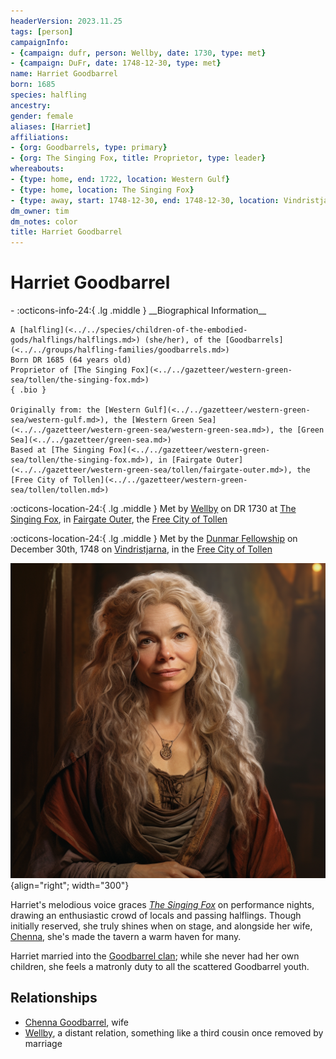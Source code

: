 ```yaml
---
headerVersion: 2023.11.25
tags: [person]
campaignInfo:
- {campaign: dufr, person: Wellby, date: 1730, type: met}
- {campaign: DuFr, date: 1748-12-30, type: met}
name: Harriet Goodbarrel
born: 1685
species: halfling
ancestry:
gender: female
aliases: [Harriet]
affiliations:
- {org: Goodbarrels, type: primary}
- {org: The Singing Fox, title: Proprietor, type: leader}
whereabouts:
- {type: home, end: 1722, location: Western Gulf}
- {type: home, location: The Singing Fox}
- {type: away, start: 1748-12-30, end: 1748-12-30, location: Vindristjarna}
dm_owner: tim
dm_notes: color
title: Harriet Goodbarrel
---
```

# Harriet Goodbarrel
<div class="grid cards ext-narrow-margin ext-one-column" markdown>
- :octicons-info-24:{ .lg .middle } __Biographical Information__

    A [halfling](<../../species/children-of-the-embodied-gods/halflings/halflings.md>) (she/her), of the [Goodbarrels](<../../groups/halfling-families/goodbarrels.md>)  
    Born DR 1685 (64 years old)  
    Proprietor of [The Singing Fox](<../../gazetteer/western-green-sea/tollen/the-singing-fox.md>)  
    { .bio }

    Originally from: the [Western Gulf](<../../gazetteer/western-green-sea/western-gulf.md>), the [Western Green Sea](<../../gazetteer/western-green-sea/western-green-sea.md>), the [Green Sea](<../../gazetteer/green-sea.md>)
    Based at [The Singing Fox](<../../gazetteer/western-green-sea/tollen/the-singing-fox.md>), in [Fairgate Outer](<../../gazetteer/western-green-sea/tollen/fairgate-outer.md>), the [Free City of Tollen](<../../gazetteer/western-green-sea/tollen/tollen.md>)
</div>



:octicons-location-24:{ .lg .middle } Met by [Wellby](<../pcs/dunmar-fellowship/wellby.md>) on DR 1730 at [The Singing Fox](<../../gazetteer/western-green-sea/tollen/the-singing-fox.md>), in [Fairgate Outer](<../../gazetteer/western-green-sea/tollen/fairgate-outer.md>), the [Free City of Tollen](<../../gazetteer/western-green-sea/tollen/tollen.md>)  



:octicons-location-24:{ .lg .middle } Met by the [Dunmar Fellowship](<../pcs/dunmar-fellowship/dunmar-fellowship.md>) on December 30th, 1748 on [Vindristjarna](<../../things/ships/vindristjarna.md>), in the [Free City of Tollen](<../../gazetteer/western-green-sea/tollen/tollen.md>)  


![Harriet Goodbarrel](../../assets/harriet-goodbarrel.png){align="right"; width="300"}

Harriet's melodious voice graces *[The Singing Fox](<../../gazetteer/western-green-sea/tollen/the-singing-fox.md>)* on performance nights, drawing an enthusiastic crowd of locals and passing halflings. Though initially reserved, she truly shines when on stage, and alongside her wife, [Chenna](<./chenna-goodbarrel.md>), she's made the tavern a warm haven for many.

Harriet married into the [Goodbarrel clan](<../../groups/halfling-families/goodbarrels.md>); while she never had her own children, she feels a matronly duty to all the scattered Goodbarrel youth. 
## Relationships
- [Chenna Goodbarrel](<./chenna-goodbarrel.md>), wife
- [Wellby](<../pcs/dunmar-fellowship/wellby.md>), a distant relation, something like a third cousin once removed by marriage








